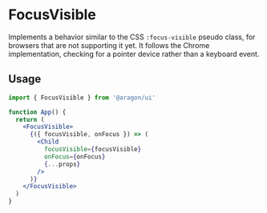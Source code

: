 # FocusVisible

Implements a behavior similar to the CSS `:focus-visible` pseudo class, for browsers that are not supporting it yet. It follows the Chrome implementation, checking for a pointer device rather than a keyboard event.

## Usage <a href="#usage" id="usage"></a>

```jsx
import { FocusVisible } from '@aragon/ui'

function App() {
  return (
    <FocusVisible>
      {({ focusVisible, onFocus }) => (
        <Child
          focusVisible={focusVisible}
          onFocus={onFocus}
          {...props}
        />
      )}
    </FocusVisible>
  )
}
```
